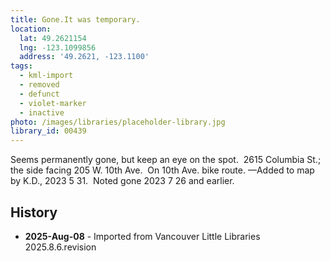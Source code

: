 ```yaml
---
title: Gone.It was temporary.
location:
  lat: 49.2621154
  lng: -123.1099856
  address: '49.2621, -123.1100'
tags:
  - kml-import
  - removed
  - defunct
  - violet-marker
  - inactive
photo: /images/libraries/placeholder-library.jpg
library_id: 00439
---
```

Seems permanently gone, but keep an eye on the spot.  2615 Columbia St.; the side facing 205 W. 10th Ave.  On 10th Ave. bike route.
—Added to map by K.D., 2023 5 31.  
Noted gone 2023 7 26 and earlier.

## History
- **2025-Aug-08** - Imported from Vancouver Little Libraries 2025.8.6.revision
